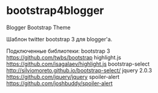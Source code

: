 bootstrap4blogger
=================

Blogger Bootstrap Theme

Шаблон twitter bootstrap 3 для blogger'a. 

Подключенные библиотеки: 
bootstrap 3       https://github.com/twbs/bootstrap
highlight.js      https://github.com/isagalaev/highlight.js
bootstrap-select  http://silviomoreto.github.io/bootstrap-select/
jquery 2.0.3      https://github.com/jquery/jquery
spoiler-alert     https://github.com/joshbuddy/spoiler-alert

